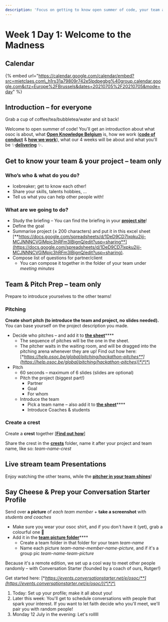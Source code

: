 ```yaml
---
description: 'Focus on getting to know open summer of code, your team and your project!'
---
```


# Week 1 Day 1: Welcome to the Madness

## Calendar

{% embed url="https://calendar.google.com/calendar/embed?src=mietclaes.com\_h1rs31a79809r742e5lpdpegbg%40group.calendar.google.com&ctz=Europe%2FBrussels&dates=20210705%2F20210705&mode=day" %}

## **Introduction – for everyone**

Grab a cup of coffee/tea/bubbletea/water and sit back!

Welcome to open summer of code! You'll get an introduction about what osoc is about, what [**Open Knowledge Belgium**](https://openknowledge.be/) is, how we work \([**code of conduct**](https://help.osoc.be/global/code-of-conduct) & [**how we work**](https://help.osoc.be/global/way-of-work)\), what our 4 weeks will be about and what you'll be ✨[**delivering**](https://help.osoc.be/global/how-to-deliver-like-a-pro) ✨.

## **Get to know your team & your project – team only**

### Who’s who & what do you do?

* Icebreaker; get to know each other!
* Share your skills, talents hobbies, …
* Tell us what you can help other people with!

### What are we going to do?

* Study the briefing – You can find the briefing in your [**project site**](../../projects-partners/projects-partners-overview.md)!
* Define the goal
* Summarise project \(± 200 characters\) and put it in this excel sheet [**https://docs.google.com/spreadsheets/d/1DeD9CD7lxpku2ijj-MCJNNNCVGIMpjc3hRFm3IBignQ/edit?usp=sharing**](https://docs.google.com/spreadsheets/d/1DeD9CD7lxpku2ijj-MCJNNNCVGIMpjc3hRFm3IBignQ/edit?usp=sharing).
* Compose list of questions for partner/client
  * You can compose it together in the folder of your team under _meeting minutes_

## **Team & Pitch Prep – team only**

Prepare to introduce yourselves to the other teams!

### Pitching

**Create short pitch \(to introduce the team and project, no slides needed\).** You can base yourself on the project description you made.

* Decide who pitches – and add it to [**the sheet**](https://docs.google.com/spreadsheets/d/1DeD9CD7lxpku2ijj-MCJNNNCVGIMpjc3hRFm3IBignQ/edit?usp=sharing)\*\*\*\*
  * The sequence of pitches will be the one in the sheet.
  * The pitcher waits in the waiting room, and will be dragged into the pitching arena whenever they are up! Find out how here: [**https://help.osoc.be/global/pitching/hackathon-pitches**](https://help.osoc.be/global/pitching/hackathon-pitches)\*\*\*\*
* Pitch
  * 60 seconds – maximum of 6 slides \(slides are optional\)
  * Pitch the project \(biggest part!\)
    * Partner
    * Goal
    * For whom
  * Introduce the team
    * Pick a team name – also add it to [**the sheet**](https://docs.google.com/spreadsheets/d/1DeD9CD7lxpku2ijj-MCJNNNCVGIMpjc3hRFm3IBignQ/edit?usp=sharing)\*\*\*\*
    * Introduce Coaches & students

### **Create a crest**

Create a **crest** together \[[**Find out how**](https://help.osoc.be/global/how-to-create-crests)\]

Share the crest in the [**crests**](https://drive.google.com/drive/folders/1iLFiLjOVqysrXTCzjVgh8juuiDObzgzu?usp=sharing) folder, name it after your project and team name, like so: _team-name-crest_

## **Live stream team Presentations**

Enjoy watching the other teams, while the [**pitcher in your team shines**](week-1-day-1-welcome-to-the-madness.md#pitching)!

## Say Cheese & Prep your Conversation Starter Profile

Send over **a picture** of _each team member_ + **take a screenshot** with _students and coaches_

* Make sure you wear your osoc shirt, and if you don't have it \(yet\), grab a colourful one 🌈
* Add it in the [**team picture folder**](https://drive.google.com/drive/folders/1_hnV3hBNnCnsu8qxwDlQgDi0776lyYpQ?usp=sharing)\*\*\*\*
  * Create a team folder in that folder for your team _team-name_
  * Name each picture _team-name-member-name-picture_, and if it's a group pic _team-name-team-picture_

Because it's a remote edition, we set up a cool way to meet other people randomly – with Conversation Starter \(founded by a coach of ours, Rutger!\)

Get started here: [**https://events.conversationstarter.net/e/osoc/**](https://events.conversationstarter.net/e/osoc/)\*\*\*\*

1. Today: Set up your profile; make it all about you!
2. Later this week: You'll get to schedule conversations with people that spark your interest. If you want to let faith decide who you'll meet, we'll pair you with random people!
3. Monday 12 July in the evening: Let's rolllll

